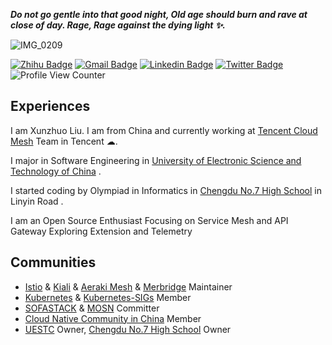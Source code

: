 ***Do not go gentle into that good night, Old age should burn and rave at close of day. Rage, Rage against the dying light ✨.***

![IMG_0209](https://user-images.githubusercontent.com/48784001/183855750-7801623c-d2d2-4f82-8f3e-466946c6589b.JPG)

[![Zhihu Badge](https://img.shields.io/badge/-@XunzhuoTalk-1ca0f1?style=flat-square&labelColor=1ca0f1&logo=Zhihu&logoColor=white&link=https://zhihu.com/people/liuxunzhuo/)](https://zhihu.com/people/liuxunzhuo/)
[![Gmail Badge](https://img.shields.io/badge/-Gmail-c14438?style=flat-square&logo=Gmail&logoColor=white&link=mailto:mixdeers@gmail.com)](mailto:mixdeers@gmail.com) [![Linkedin Badge](https://img.shields.io/badge/-liuxunzhuo-blue?style=flat-square&logo=Linkedin&logoColor=white&link=https://www.linkedin.com/in/bitliu/)](https://www.linkedin.com/in/bitliu/) [![Twitter Badge](https://img.shields.io/badge/-liuxunzhuo-1ca0f1?style=flat-square&labelColor=1ca0f1&logo=twitter&logoColor=white&link=https://twitter.com/liuxunzhuo)](https://twitter.com/liuxunzhuo) ![Profile View Counter](https://komarev.com/ghpvc/?username=Xunzhuo)

## Experiences

I am Xunzhuo Liu. I am from China and currently working at [Tencent Cloud Mesh](https://cloud.tencent.com/product/tcm) Team in Tencent ☁. 

I major in Software Engineering in [University of Electronic Science and Technology of China](https://en.uestc.edu.cn/) . 

I started coding by Olympiad in Informatics in [Chengdu No.7 High School](http://www.cdqz.net/) in Linyin Road .

I am an Open Source Enthusiast  Focusing on Service Mesh and API Gateway  Exploring Extension and Telemetry 

##  Communities 

*  [Istio](https://eng.istio.io/maintainers/Xunzhuo) & [Kiali](https://github.com/kiali/kiali/blob/master/GOVERNANCE.md#maintainers) & [Aeraki Mesh](https://github.com/aeraki-mesh/aeraki/blob/master/MAINTAINERS.md#maintainers) & [Merbridge](https://github.com/merbridge/merbridge) Maintainer
*  [Kubernetes](https://github.com/kubernetes) & [Kubernetes-SIGs](https://github.com/kubernetes-sigs) Member
*  [SOFASTACK](https://github.com/sofastack) & [MOSN](https://github.com/mosn) Committer
*  [Cloud Native Community in China](https://github.com/cloudnativeto) Member 
*  [UESTC](https://github.com/uestcer) Owner, [Chengdu No.7 High School](https://github.com/no7er) Owner 
